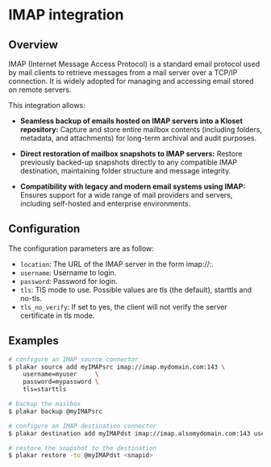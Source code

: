 # IMAP integration

## Overview

IMAP (Internet Message Access Protocol) is a standard email protocol used by mail clients to retrieve messages from a mail server over a TCP/IP connection.
It is widely adopted for managing and accessing email stored on remote servers.

This integration allows:

- **Seamless backup of emails hosted on IMAP servers into a Kloset repository:**
Capture and store entire mailbox contents (including folders, metadata, and attachments) for long-term archival and audit purposes.

- **Direct restoration of mailbox snapshots to IMAP servers:**
Restore previously backed-up snapshots directly to any compatible IMAP destination, maintaining folder structure and message integrity.

- **Compatibility with legacy and modern email systems using IMAP:**
Ensures support for a wide range of mail providers and servers, including self-hosted and enterprise environments.


## Configuration

The configuration parameters are as follow:

- `location`: The URL of the IMAP server in the form imap://<host>:<port>.
- `username`: Username to login.
- `password`: Password for login.
- `tls`:      TlS mode to use.  Possible values are tls (the default), starttls and no-tls.
- `tls_no_verify`: If set to yes, the client will not verify the server certificate in tls mode.

## Examples

```bash
# configure an IMAP source connector
$ plakar source add myIMAPsrc imap://imap.mydomain.com:143 \
    username=myuser     \
    password=mypassword \
    tls=starttls

# backup the mailbox
$ plakar backup @myIMAPsrc

# configure an IMAP destination connector
$ plakar destination add myIMAPdst imap://imap.alsomydomain.com:143 username=alsomyuser password=alsomypassword tls=starttls

# restore the snapshot to the destination
$ plakar restore -to @myIMAPdst <snapid>
```
